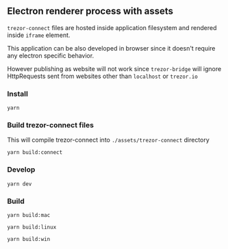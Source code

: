 ## Electron renderer process with assets

`trezor-connect` files are hosted inside application filesystem and rendered inside `iframe` element.

This application can be also developed in browser since it doesn't require any electron specific behavior.

However publishing as website will not work since `trezor-bridge` will ignore HttpRequests sent from websites other than `localhost` or `trezor.io`

### Install

`yarn`

### Build trezor-connect files

This will compile trezor-connect into `./assets/trezor-connect` directory

`yarn build:connect`

### Develop

`yarn dev`

### Build

`yarn build:mac`

`yarn build:linux`

`yarn build:win`
